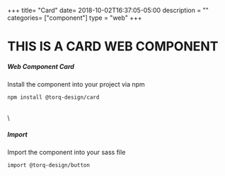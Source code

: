 +++
title= "Card"
date= 2018-10-02T16:37:05-05:00
description = ""
categories= ["component"]
type = "web"
+++


 
# THIS IS A CARD WEB COMPONENT


##### Web Component Card
Install the component into your project via npm
    
    npm install @torq-design/card

\
\

##### Import
Import the component into your sass file 

    import @torq-design/button